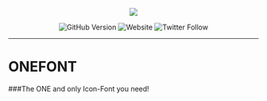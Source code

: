 <p align="center">
  <a href="https://bluestrike3307.de/onefont/"><img src="https://share.antim8.de/apps/files_sharing/publicpreview/pspM2M4fAm7ioJL?x=1914&y=587&a=true&file=full.png&scalingup=0"></a>
</p>

<p align="center">
<img alt="GitHub Version" src="https://img.shields.io/badge/Version-Planning-blue">
<img alt="Website" src="https://img.shields.io/website?down_message=offline&up_message=online&url=https%3A%2F%2Fbluestrike3307.de">
<img alt="Twitter Follow" src="https://img.shields.io/twitter/follow/bluestrike3307?label=BlueStrike3307&style=social">
</p>

<hr>

# ONEFONT
###The ONE and only Icon-Font you need!
